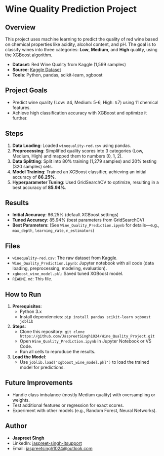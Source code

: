# Wine Quality Prediction Project

## Overview
This project uses machine learning to predict the quality of red wine based on chemical properties like acidity, alcohol content, and pH. The goal is to classify wines into three categories: **Low**, **Medium**, and **High** quality, using the XGBoost algorithm.

- **Dataset**: Red Wine Quality from Kaggle (1,599 samples)
- **Source**: [Kaggle Dataset](https://www.kaggle.com/datasets/uciml/red-wine-quality-cortez-et-al-2009)
- **Tools**: Python, pandas, scikit-learn, xgboost

## Project Goals
- Predict wine quality (Low: ≤4, Medium: 5-6, High: ≥7) using 11 chemical features.
- Achieve high classification accuracy with XGBoost and optimize it further.

## Steps
1. **Data Loading**: Loaded `winequality-red.csv` using pandas.
2. **Preprocessing**: Simplified quality scores into 3 categories (Low, Medium, High) and mapped them to numbers (0, 1, 2).
3. **Data Splitting**: Split into 80% training (1,279 samples) and 20% testing (320 samples) sets.
4. **Model Training**: Trained an XGBoost classifier, achieving an initial accuracy of **86.25%**.
5. **Hyperparameter Tuning**: Used GridSearchCV to optimize, resulting in a best accuracy of **85.94%**.

## Results
- **Initial Accuracy**: 86.25% (default XGBoost settings)
- **Tuned Accuracy**: 85.94% (best parameters from GridSearchCV)
- **Best Parameters**: (See `Wine_Quality_Prediction.ipynb` for details—e.g., `max_depth`, `learning_rate`, `n_estimators`)

## Files
- `winequality-red.csv`: The raw dataset from Kaggle.
- `Wine_Quality_Prediction.ipynb`: Jupyter notebook with all code (data loading, preprocessing, modeling, evaluation).
- `xgboost_wine_model.pkl`: Saved tuned XGBoost model.
- `README.md`: This file.

## How to Run
1. **Prerequisites**:
   - Python 3.x
   - Install dependencies: `pip install pandas scikit-learn xgboost joblib`
2. **Steps**:
   - Clone this repository: `git clone https://github.com/JaspreetSingh1024/Wine_Quality_Project.git`
   - Open `Wine_Quality_Prediction.ipynb` in Jupyter Notebook or VS Code.
   - Run all cells to reproduce the results.
3. **Load the Model**:
   - Use `joblib.load('xgboost_wine_model.pkl')` to load the trained model for predictions.

## Future Improvements
- Handle class imbalance (mostly Medium quality) with oversampling or weights.
- Test additional features or regression for exact scores.
- Experiment with other models (e.g., Random Forest, Neural Networks).

## Author
- **Jaspreet Singh**
- LinkedIn: [jaspreet-singh-itsupport](https://www.linkedin.com/in/jaspreet-singh-itsupport/)
- Email: jaspreetsingh1024@outlook.com

